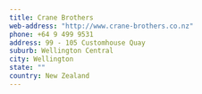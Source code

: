 ```yaml
---
title: Crane Brothers
web-address: "http://www.crane-brothers.co.nz"
phone: +64 9 499 9531
address: 99 - 105 Customhouse Quay
suburb: Wellington Central
city: Wellington
state: ""
country: New Zealand
---
```

